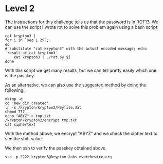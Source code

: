 # Level 2

The instructions for this challenge tells us that the password is in ROT13. We can use the script I wrote rot to solve this problem again using a bash script:

```
cat krypton3 |
for i in `seq 1 25`;
do
# substitute "cat krypton3" with the actual encoded message; echo 'result_of_cat_krypton3'
    cat krypton3 | ./rot.py $i
done
```

With this script we get many results, but we can tell pretty easily which one is the passkey.


As an alternative, we can also use the suggested method by doing the following:

```
mktmp -d
cd 'new_dir_created'
ln -s /krypton/krypton2/keyfile.dat
chmod 777 .
echo "ABYZ" > tmp.txt
/krypton/krypton2/encrypt tmp.txt
cat ciphertext
```

With the method above, we encrypt "ABYZ" and we check the cipher text to see the shift value.


We then ssh to verify the passkey obtained above.

```ssh -p 2222 krypton3@krypton.labs.overthewire.org```


